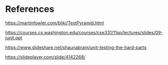 # References
https://martinfowler.com/bliki/TestPyramid.html

https://courses.cs.washington.edu/courses/cse331/11sp/lectures/slides/09-junit.ppt

https://www.slideshare.net/shaunabram/unit-testing-the-hard-parts

https://slideplayer.com/slide/4142268/

